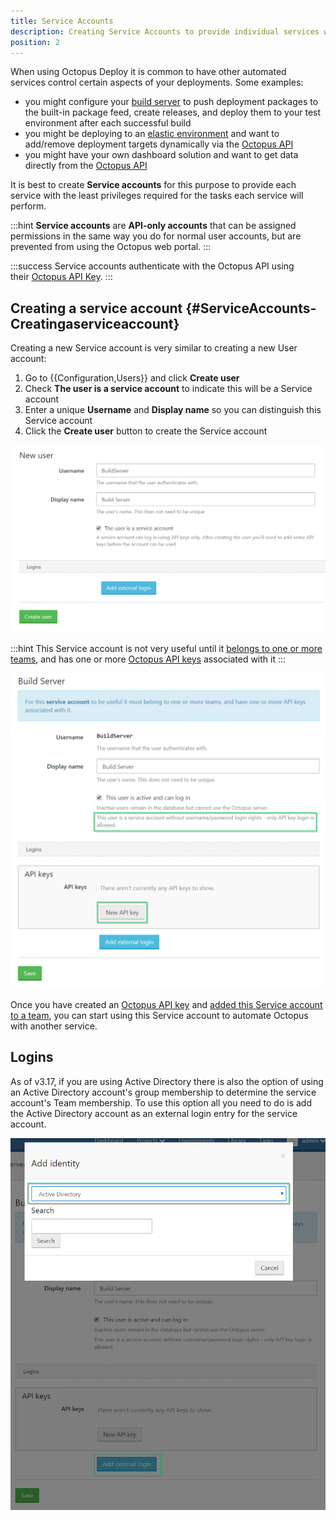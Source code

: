 ```yaml
---
title: Service Accounts
description: Creating Service Accounts to provide individual services with the least privileges required for the tasks they will perform. 
position: 2
---
```


When using Octopus Deploy it is common to have other automated services control certain aspects of your deployments. Some examples:

- you might configure your [build server](/docs/api-and-integration/index.md) to push deployment packages to the built-in package feed, create releases, and deploy them to your test environment after each successful build
- you might be deploying to an [elastic environment](https://octopus.com/blog/rfc-cloud-and-infrastructure-automation-support) and want to add/remove deployment targets dynamically via the [Octopus API](/docs/api-and-integration/octopus-rest-api.md)
- you might have your own dashboard solution and want to get data directly from the [Octopus API](/docs/api-and-integration/octopus-rest-api.md)

It is best to create **Service accounts** for this purpose to provide each service with the least privileges required for the tasks each service will perform.

:::hint
**Service accounts** are **API-only accounts** that can be assigned permissions in the same way you do for normal user accounts, but are prevented from using the Octopus web portal.
:::

:::success
Service accounts authenticate with the Octopus API using their [Octopus API Key](/docs/how-to/how-to-create-an-api-key.md).
:::

## Creating a service account {#ServiceAccounts-Creatingaserviceaccount}

Creating a new Service account is very similar to creating a new User account:

1. Go to {{Configuration,Users}} and click **Create user**
2. Check **The user is a service account** to indicate this will be a Service account
3. Enter a unique **Username** and **Display name** so you can distinguish this Service account
4. Click the **Create user** button to create the Service account

![Create service account](create-svc.png)

:::hint
This Service account is not very useful until it [belongs to one or more teams](/docs/administration/managing-users-and-teams/index.md), and has one or more [Octopus API keys](/docs/how-to/how-to-create-an-api-key.md) associated with it
:::

![Service account API Key](svc-apikey.png)

Once you have created an [Octopus API key](/docs/how-to/how-to-create-an-api-key.md) and [added this Service account to a team](/docs/administration/managing-users-and-teams/index.md), you can start using this Service account to automate Octopus with another service.

## Logins

As of v3.17, if you are using Active Directory there is also the option of using an Active Directory account's group membership to determine the service account's Team membership. To use this option all you need to do is add the Active Directory account as an external login entry for the service account.

![Add Active Directory login](add-adlogin.png)